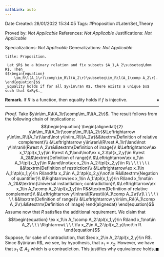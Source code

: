 ```yaml
---
mathLink: auto
---
```


<div class="topSpace"></div>

Date Created: 28/01/2022 15:34:05
Tags: #Proposition #Later/Set_Theory

Proved by: _Not Applicable_
References: _Not Applicable_
Justifications: _Not Applicable_

Specializations: _Not Applicable_
Generalizations: _Not Applicable_

``` ad-Proposition
title: Proposition.

_Let $R$ be a binary relation and fix subsets $A_1,A_2\subseteq\dom R$. Then_
$$\begin{equation}
    \im_R\l(A_1\r)\comp\im_R\l(A_2\r)\subseteq\im_R\l(A_1\comp A_2\r).
\end{equation}$$
_Equality holds if for all $y\in\ran R$, there exists a unique $x$ such that $xRy$._

```

**Remark.** If $R$ is a function, then equality holds if $f$ is injective.<span style="float:right;">$\blacklozenge$</span>

---

_Proof_. Take $y\in\im_R\l(A_1\r)\comp\im_R\l(A_2\r)$. The result follows from the following chain of implications:
$$\begin{equation}
    \begin{alignedat}{2}
        y\in\im_R\l(A_1\r)\comp\im_R\l(A_2\r)&\Leftrightarrow y\in\im_R\l(A_1\r)\land\lnot y\in\im_R\l(A_2\r)&&\textrm{Definition of relative complement}\\
        &\Leftrightarrow y\in\ran\l(R\rest A_1\r)\land\lnot y\in\ran\l(R\rest A_2\r)&&\textrm{Definition of image}\\
        &\Leftrightarrow\ex x_1:\tpl{x_1,y}\in R\rest A_1\land\lnot\ex x_2:\tpl{x_2,y}\in R\rest A_2&&\textrm{Definition of range}\\
        &\Leftrightarrow\ex x_1\in A_1:\tpl{x_1,y}\in R\land\lnot\ex x_2\in A_2:\tpl{x_2,y}\in R\ \ \ \ \ \ \ \ &&\textrm{Definition of restriction}\\
        &\Leftrightarrow\ex x_1\in A_1:\tpl{x_1,y}\in R\land\fa x_2\in A_2:\tpl{x_2,y}\not\in R&&\textrm{Negation of quantifier}\\
        &\Rightarrow\ex x_1\in A_1:\tpl{x_1,y}\in R\land x_1\not\in A_2&&\textrm{Universal instantiation; contradiction}\\
        &\Leftrightarrow\ex x_1\in A_1\comp A_2:\tpl{x_1,y}\in R&&\textrm{Definition of relative complement}\\
        &\Leftrightarrow y\in\ran\l[R\rest\l(A_1\comp A_2\r)\r]\ \ \ \ \ \ \ \ &&\textrm{Definition of range}\\
        &\Leftrightarrow y\in\im_R\l(A_1\comp A_2\r).&&\textrm{Definition of image}
    \end{alignedat}   
\end{equation}$$
Assume now that $R$ satisfies the additional requirement. We claim that
$$\begin{equation}
    \ex x_1\in A_1\comp A_2:\tpl{x_1,y}\in R\land x_1\not\in A_2\ \ \ \ \Rightarrow\ \ \ \ \fa x_2\in A_2:\tpl{x_2,y}\not\in R.
\end{equation}$$
Suppose, for sake of contradiction, that $\ex x_2\in A_2:\tpl{x_2,y}\in R$. Since $y\in\ran R$, we see, by hypothesis, that $x_1=x_2$. However, we have that $x_1\not\in A_2$ which is a contradiction. This justifies why equivalence holds.<span style="float:right;">$\blacksquare$</span>
